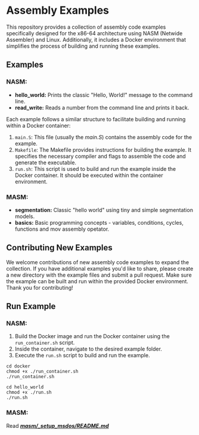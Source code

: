 # Assembly Examples

This repository provides a collection of assembly code examples specifically designed for the x86-64 architecture using NASM (Netwide Assembler) and Linux. Additionally, it includes a Docker environment that simplifies the process of building and running these examples.

## Examples
### NASM:
- **hello_world:** Prints the classic "Hello, World!" message to the command line.
- **read_write:** Reads a number from the command line and prints it back.

Each example follows a similar structure to facilitate building and running within a Docker container:

1. `main.S`: This file (usually the *main.S*) contains the assembly code for the example.
2. `Makefile`: The Makefile provides instructions for building the example. It specifies the necessary compiler and flags to assemble the code and generate the executable.
3. `run.sh`: This script is used to build and run the example inside the Docker container. It should be executed within the container environment.

### MASM:
- **segmentation:** Classic "hello world" using tiny and simple segmentation models.
- **basics:** Basic programming concepts - variables, conditions, cycles, functions and mov assembly opetator.

## Contributing New Examples

We welcome contributions of new assembly code examples to expand the collection. If you have additional examples you'd like to share, please create a new directory with the example files and submit a pull request. Make sure the example can be built and run within the provided Docker environment. Thank you for contributing!

## Run Example

### NASM: 

1. Build the Docker image and run the Docker container using the `run_container.sh` script.
3. Inside the container, navigate to the desired example folder.
4. Execute the `run.sh` script to build and run the example.
```
cd docker
chmod +x ./run_container.sh
./run_container.sh
```
```
cd hello_world
chmod +x ./run.sh
./run.sh
```
### MASM:

Read ***[masm/_setup_msdos/README.md](https://github.com/ln-sergey/assembler_examples/blob/main/masm/_setup_msdos/README.md)***
